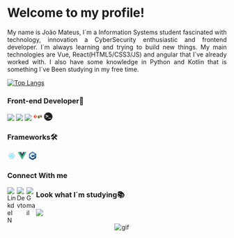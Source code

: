 
<h1 >Welcome to my profile!</h1>

  <p  align="justify">My name is João Mateus, I´m a Information Systems student fascinated with technology, innovation a CyberSecurity enthusiastic and frontend developer. 
  I´m always learning and trying to build new things. My main technologies are Vue, React(HTML5/CSS3/JS) and angular that I´ve already worked with. I also have some knowledge in Python and Kotlin that is something I´ve Been studying in my free time.</p>


<div align="left">
  
[![Top Langs](https://github-readme-stats.vercel.app/api/top-langs/?username=joaomateuus&layout=compact&theme=tokyonight)](https://github.com/joaomateuus/github-readme-stats)
  
</div>

<div float="left">
 
  <h3 align="left">Front-end Developer🎨</h3>
    <code><img height="20"<img src="https://user-images.githubusercontent.com/80249973/126726480-1285c6c4-d83b-4c84-9470-5a93c983acc4.png"></code>
    <code><img height="20"<img src="https://www.seekpng.com/png/full/80-803501_javascript-logo-logo-de-java-script-png.png"></code>
    <code><img height="20"<img src="https://cdn.iconscout.com/icon/free/png-512/typescript-1174965.png"></code>
    <code><img height="20" src="https://raw.githubusercontent.com/github/explore/80688e429a7d4ef2fca1e82350fe8e3517d3494d/topics/git/git.png"></code>
    <code><img height="20" src="https://raw.githubusercontent.com/github/explore/80688e429a7d4ef2fca1e82350fe8e3517d3494d/topics/terminal/terminal.png"></code>
  
   <h3 align="left"> Frameworks🛠️</h3>
   <code><img height="20" src="https://raw.githubusercontent.com/github/explore/80688e429a7d4ef2fca1e82350fe8e3517d3494d/topics/react/react.png"></code>
   <code><img height="20" src="https://raw.githubusercontent.com/github/explore/80688e429a7d4ef2fca1e82350fe8e3517d3494d/topics/vue/vue.png"></code>
   <code><img height="20" src="https://raw.githubusercontent.com/github/explore/80688e429a7d4ef2fca1e82350fe8e3517d3494d/topics/cpp/cpp.png"></code>
                                                                                                     
  </div>                    
                                                                                                  
                                                                                                                                                                                                   
<div float="left">
 <h3 height="50" width="60">Connect With me</h3>
  <a target="_blank" href="https://www.linkedin.com/in/jo%C3%A3omateus-/">
    <img align="left"  alt="LinkdeIN" width="22px" src="https://cdn.jsdelivr.net/npm/simple-icons@v3/icons/linkedin.svg" />
  </a>
  <a target="_blank" href="https://dev.to/aryclenio/">
    <img align="left"  alt="Devto" width="22px" src="https://cdn.jsdelivr.net/npm/simple-icons@v3/icons/dev-dot-to.svg" />
  </a>
  <a target="_blank" href="mailto:joaomateusmoraisdeamaral@gmail.com">
    <img align="left" alt="Gmail" width="22px" src="https://cdn.jsdelivr.net/npm/simple-icons@v3/icons/gmail.svg" />
  </a>
</div>

<div float="left">
 <h3 height="50" width="60">Look what I´m studying📚</h3>
   <a target="_blank" href="mailto:joaomateusmoraisdeamaral@gmail.com">
    <img  src="https://upload.wikimedia.org/wikipedia/commons/4/45/Notion_app_logo.png?20200221181224" heigth="50" width="60" />
  </a>
</div>
 
 <div align="center">
 
![gif](https://c.tenor.com/mCiM7CmGGI4AAAAC/naruto.gif)

 </div>

  


